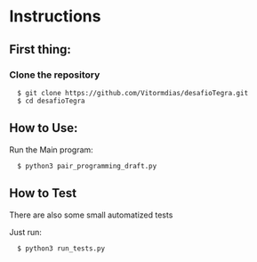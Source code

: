 Instructions
==========

## First thing:

### Clone the repository

```
  $ git clone https://github.com/Vitormdias/desafioTegra.git
  $ cd desafioTegra
```

## How to Use:

Run the Main program:

```
  $ python3 pair_programming_draft.py
```

## How to Test

There are also some small automatized tests

Just run:

```
  $ python3 run_tests.py
```
